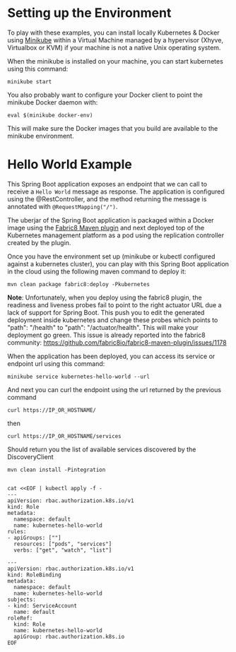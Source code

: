 # Setting up the Environment

To play with these examples, you can install locally Kubernetes & Docker using [Minikube](https://minikube.sigs.k8s.io/docs/start/) within a Virtual Machine
managed by a hypervisor (Xhyve, Virtualbox or KVM) if your machine is not a native Unix operating system.

  
When the minikube is installed on your machine, you can start kubernetes using this command:
```
minikube start
```

You also probably want to configure your Docker client to point the minikube Docker daemon with:
```
eval $(minikube docker-env)
```

This will make sure the Docker images that you build are available to the minikube environment.

# Hello World Example

This Spring Boot application exposes an endpoint that we can call to receive a `Hello World` message as response. The application is configured using the 
@RestController, and the method returning the message is annotated with `@RequestMapping("/")`.

The uberjar of the Spring Boot application is packaged within a Docker image using the [Fabric8 Maven plugin](https://maven.fabric8.io) and next deployed top of the Kubernetes management platform as a pod 
using the replication controller created by the plugin.


Once you have the environment set up (minikube or kubectl configured against a kubernetes cluster), you can play with this Spring Boot application in the cloud using the following maven command to deploy it:
```
mvn clean package fabric8:deploy -Pkubernetes
```  
   
**Note**: Unfortunately, when you deploy using the fabric8 plugin, the readiness and liveness probes fail to point to the right actuator URL due a lack of support for Spring Boot. 
This push you to edit the generated deployment inside kubernetes and change these probes which points to "path": "/health" to  "path": "/actuator/health". 
This will make your deployment go green. This issue is already reported into the fabric8 community: https://github.com/fabric8io/fabric8-maven-plugin/issues/1178   
   
When the application has been deployed, you can access its service or endpoint url using this command:
```   
minikube service kubernetes-hello-world --url
```
  
And next you can curl the endpoint using the url returned by the previous command

``` 
curl https://IP_OR_HOSTNAME/
```

then

``` 
curl https://IP_OR_HOSTNAME/services
```     

Should return you the list of available services discovered by the DiscoveryClient     
     
``` 
mvn clean install -Pintegration
```

```

cat <<EOF | kubectl apply -f -
---
apiVersion: rbac.authorization.k8s.io/v1
kind: Role
metadata:
  namespace: default
  name: kubernetes-hello-world
rules:
- apiGroups: [""]
  resources: ["pods", "services"]
  verbs: ["get", "watch", "list"]

---
apiVersion: rbac.authorization.k8s.io/v1
kind: RoleBinding
metadata:
  namespace: default
  name: kubernetes-hello-world
subjects:
- kind: ServiceAccount
  name: default
roleRef:
  kind: Role
  name: kubernetes-hello-world
  apiGroup: rbac.authorization.k8s.io
EOF

```
